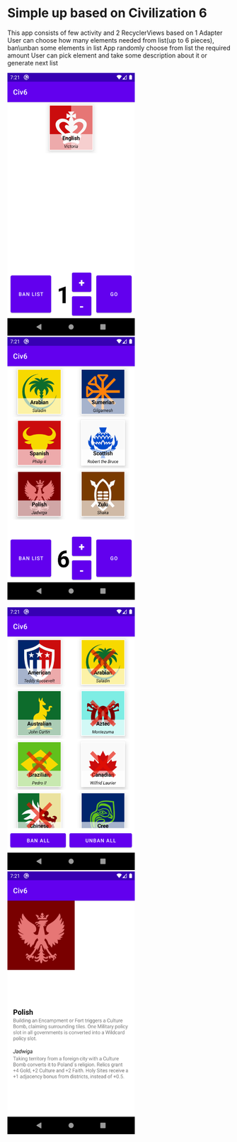 # Simple up based on Civilization 6
This app consists of few activity and 2 RecyclerViews based on 1 Adapter
User can choose how many elements needed from list(up to 6 pieces), ban\unban some elements in list
App randomly choose from list the required amount
User can pick element and take some description about it or generate next list

<img src="/Screenshot/Scr1.png" width="288" height="592"/> <img src="/Screenshot/Scr2.png" width="288" height="592"/>

<img src="/Screenshot/Scr3.png" width="288" height="592"/> <img src="/Screenshot/Scr4.png" width="288" height="592"/>
